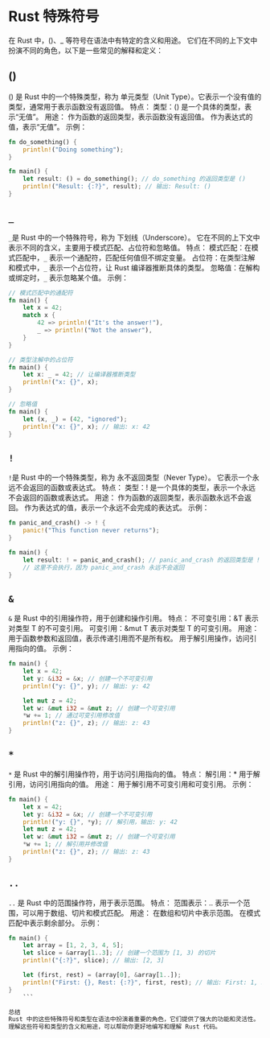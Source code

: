 # Rust 特殊符号

在 Rust 中，()、_ 等符号在语法中有特定的含义和用途。
它们在不同的上下文中扮演不同的角色，以下是一些常见的解释和定义：

## ()

() 是 Rust 中的一个特殊类型，称为 单元类型（Unit Type）。它表示一个没有值的类型，通常用于表示函数没有返回值。
特点：
    类型：() 是一个具体的类型，表示“无值”。
用途：
    作为函数的返回类型，表示函数没有返回值。
    作为表达式的值，表示“无值”。
示例：

```rust
fn do_something() {
    println!("Doing something");
}

fn main() {
    let result: () = do_something(); // do_something 的返回类型是 ()
    println!("Result: {:?}", result); // 输出: Result: ()
}

```

## `_`

`_`是 Rust 中的一个特殊符号，称为 下划线（Underscore）。
它在不同的上下文中表示不同的含义，主要用于模式匹配、占位符和忽略值。
特点：
    模式匹配：在模式匹配中，`_` 表示一个通配符，匹配任何值但不绑定变量。
    占位符：在类型注解和模式中，`_` 表示一个占位符，让 Rust 编译器推断具体的类型。
    忽略值：在解构或绑定时，`_` 表示忽略某个值。
示例：

```rust
// 模式匹配中的通配符
fn main() {
    let x = 42;
    match x {
        42 => println!("It's the answer!"),
        _ => println!("Not the answer"),
    }
}

// 类型注解中的占位符
fn main() {
    let x: _ = 42; // 让编译器推断类型
    println!("x: {}", x);
}

// 忽略值
fn main() {
    let (x, _) = (42, "ignored");
    println!("x: {}", x); // 输出: x: 42
}

```

## `!`

`!`是 Rust 中的一个特殊类型，称为 永不返回类型（Never Type）。
它表示一个永远不会返回的函数或表达式。
特点：
    类型：! 是一个具体的类型，表示一个永远不会返回的函数或表达式。
用途：
    作为函数的返回类型，表示函数永远不会返回。
    作为表达式的值，表示一个永远不会完成的表达式。
示例：

```rust
fn panic_and_crash() -> ! {
    panic!("This function never returns");
}

fn main() {
    let result: ! = panic_and_crash(); // panic_and_crash 的返回类型是 !
    // 这里不会执行，因为 panic_and_crash 永远不会返回
}

```

## `&`

`&` 是 Rust 中的引用操作符，用于创建和操作引用。
特点：
    不可变引用：&T 表示对类型 T 的不可变引用。
    可变引用：&mut T 表示对类型 T 的可变引用。
用途：
    用于函数参数和返回值，表示传递引用而不是所有权。
    用于解引用操作，访问引用指向的值。
示例：

```rust
fn main() {
    let x = 42;
    let y: &i32 = &x; // 创建一个不可变引用
    println!("y: {}", y); // 输出: y: 42

    let mut z = 42;
    let w: &mut i32 = &mut z; // 创建一个可变引用
    *w += 1; // 通过可变引用修改值
    println!("z: {}", z); // 输出: z: 43
}

```

## `*`

`*` 是 Rust 中的解引用操作符，用于访问引用指向的值。
特点：
    解引用：* 用于解引用，访问引用指向的值。
用途：
    用于解引用不可变引用和可变引用。
示例：

```rust
fn main() {
    let x = 42;
    let y: &i32 = &x; // 创建一个不可变引用
    println!("y: {}", *y); // 解引用，输出: y: 42
    let mut z = 42;
    let w: &mut i32 = &mut z; // 创建一个可变引用
    *w += 1; // 解引用并修改值
    println!("z: {}", z); // 输出: z: 43
}

```

## `..`

`..` 是 Rust 中的范围操作符，用于表示范围。
特点：
    范围表示：.. 表示一个范围，可以用于数组、切片和模式匹配。
用途：
    在数组和切片中表示范围。
    在模式匹配中表示剩余部分。
示例：

```rust
fn main() {
    let array = [1, 2, 3, 4, 5];
    let slice = &array[1..3]; // 创建一个范围为 [1, 3) 的切片
    println!("{:?}", slice); // 输出: [2, 3]

    let (first, rest) = (array[0], &array[1..]);
    println!("First: {}, Rest: {:?}", first, rest); // 输出: First: 1, Rest: [2, 3, 4, 5]
}
    ```

总结
Rust 中的这些特殊符号和类型在语法中扮演着重要的角色，它们提供了强大的功能和灵活性。
理解这些符号和类型的含义和用途，可以帮助你更好地编写和理解 Rust 代码。
